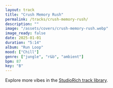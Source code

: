 ```yaml
---
layout: track
title: "Crush Memory Rush"
permalink: /tracks/crush-memory-rush/
description: ""
image: "/assets/covers/crush-memory-rush.webp"
image_ready: false
date: 2025-01-01
duration: "5:14"
album: "Run Loop"
mood: ["Chill"]
genre: ["jungle", "r&b", "ambient"]
bpm: 87
key: "B"
---
```


Explore more vibes in the [StudioRich track library](/tracks/).
